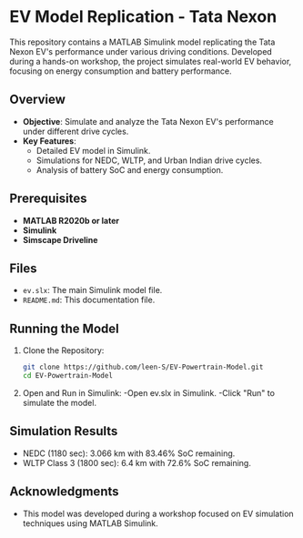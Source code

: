 # EV Model Replication - Tata Nexon

This repository contains a MATLAB Simulink model replicating the Tata Nexon EV's performance under various driving conditions. Developed during a hands-on workshop, the project simulates real-world EV behavior, focusing on energy consumption and battery performance.

## Overview

- **Objective**: Simulate and analyze the Tata Nexon EV's performance under different drive cycles.
- **Key Features**:
  - Detailed EV model in Simulink.
  - Simulations for NEDC, WLTP, and Urban Indian drive cycles.
  - Analysis of battery SoC and energy consumption.

## Prerequisites

- **MATLAB R2020b or later**
- **Simulink**
- **Simscape Driveline**

## Files

- `ev.slx`: The main Simulink model file.
- `README.md`: This documentation file.

## Running the Model

1. Clone the Repository:
   ```bash
   git clone https://github.com/leen-S/EV-Powertrain-Model.git
   cd EV-Powertrain-Model
2. Open and Run in Simulink:
   -Open ev.slx in Simulink.
   -Click "Run" to simulate the model.


## Simulation Results

 - NEDC (1180 sec): 3.066 km with 83.46% SoC remaining.
 - WLTP Class 3 (1800 sec): 6.4 km with 72.6% SoC remaining.

## Acknowledgments
  
 - This model was developed during a workshop focused on EV simulation techniques using MATLAB Simulink.
